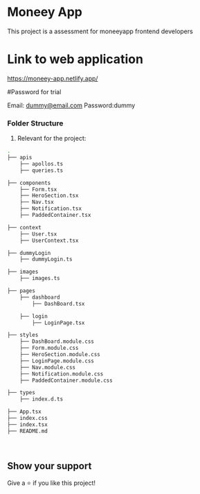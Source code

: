 # Moneey App

This project is a assessment for moneeyapp frontend developers

# Link to web application

https://moneey-app.netlify.app/

#Password for trial

Email: dummy@email.com
Password:dummy

### Folder Structure

1. Relevant for the project:
```bash
.
├── apis
	├── apollos.ts
	├── queries.ts

├── components
	├── Form.tsx
	├── HeroSection.tsx
	├── Nav.tsx
	├── Notification.tsx
	├── PaddedContainer.tsx

├── context
	├── User.tsx
	├── UserContext.tsx

├── dummyLogin
	├── dummyLogin.ts

├── images
	├── images.ts

├── pages
	├── dashboard
		├── DashBoard.tsx

	├── login
		├── LoginPage.tsx

├── styles
	├── DashBoard.module.css
	├── Form.module.css
	├── HeroSection.module.css
	├── LoginPage.module.css
	├── Nav.module.css
	├── Notification.module.css
	├── PaddedContainer.module.css

├── types
	├── index.d.ts

├── App.tsx
├── index.css
├── index.tsx
├── README.md

```
<br>

## Show your support

Give a ⭐️ if you like this project!

